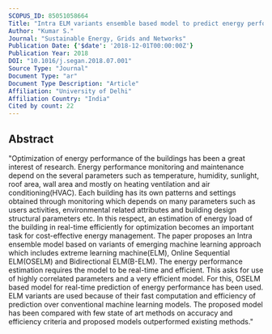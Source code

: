 ```yaml
---
SCOPUS_ID: 85051058664
Title: "Intra ELM variants ensemble based model to predict energy performance in residential buildings"
Author: "Kumar S."
Journal: "Sustainable Energy, Grids and Networks"
Publication Date: {'$date': '2018-12-01T00:00:00Z'}
Publication Year: 2018
DOI: "10.1016/j.segan.2018.07.001"
Source Type: "Journal"
Document Type: "ar"
Document Type Description: "Article"
Affiliation: "University of Delhi"
Affiliation Country: "India"
Cited by count: 22
---
```


## Abstract
"Optimization of energy performance of the buildings has been a great interest of research. Energy performance monitoring and maintenance depend on the several parameters such as temperature, humidity, sunlight, roof area, wall area and mostly on heating ventilation and air conditioning(HVAC). Each building has its own patterns and settings obtained through monitoring which depends on many parameters such as users activities, environmental related attributes and building design structural parameters etc. In this respect, an estimation of energy load of the building in real-time efficiently for optimization becomes an important task for cost-effective energy management. The paper proposes an Intra ensemble model based on variants of emerging machine learning approach which includes extreme learning machine(ELM), Online Sequential ELM(OSELM) and Bidirectional ELM(B-ELM). The energy performance estimation requires the model to be real-time and efficient. This asks for use of highly correlated parameters and a very efficient model. For this, OSELM based model for real-time prediction of energy performance has been used. ELM variants are used because of their fast computation and efficiency of prediction over conventional machine learning models. The proposed model has been compared with few state of art methods on accuracy and efficiency criteria and proposed models outperformed existing methods."

